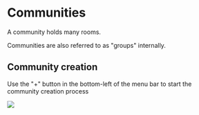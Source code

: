 # Communities

A community holds many rooms.

Communities are also referred to as "groups" internally.

## Community creation

Use the "+" button in the bottom-left of the menu bar to start the community creation process

![](https://i.imgur.com/Wjk6Y4h.png)
